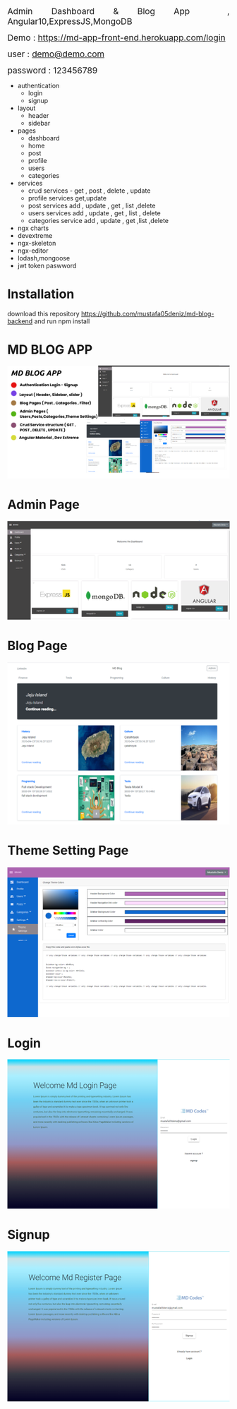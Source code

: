 <p style="text-align: justify;"><span style="font-size: 19px;">Admin Dashboard &amp; Blog App &nbsp;, Angular10,ExpressJS,MongoDB&nbsp;</span></p>
<p style="text-align: justify;"><span style="font-size: 19px;">Demo : <a href="https://md-app-front-end.herokuapp.com/login">https://md-app-front-end.herokuapp.com/login</a></span></p>
<p style="text-align: justify;"><span style="font-size: 19px;">user : <a href="mailto:demo@demo.com">demo@demo.com</a></span></p>
<p style="text-align: justify;"><span style="font-size: 19px;">password : 123456789</span></p>
<ul>
    <li style="text-align: justify;">authentication<ul>
            <li style="text-align: justify;">login&nbsp;</li>
            <li style="text-align: justify;">signup</li>
        </ul>
    </li>
    <li>layout &nbsp; &nbsp;<ul>
            <li>header</li>
            <li>sidebar</li>
        </ul>
    </li>
    <li>pages<ul>
            <li>dashboard</li>
            <li>home</li>
            <li>post</li>
            <li>profile</li>
            <li>users</li>
            <li>categories</li>
        </ul>
    </li>
    <li>services<ul>
            <li>crud services - get , post , delete , update</li>
            <li>profile services get,update</li>
            <li>post services add , update , get , list ,delete</li>
            <li>users services add , update , get , list , delete&nbsp;</li>
            <li>categories service add , update , get ,list ,delete</li>
        </ul>
    </li>
    <li>ngx charts</li>
    <li>devextreme&nbsp;</li>
    <li>ngx-skeleton</li>
    <li>ngx-editor</li>
    <li>lodash,mongoose</li>
    <li>jwt token paswword</li>
</ul>

# Installation 

download this repository https://github.com/mustafa05deniz/md-blog-backend and run npm install


# MD BLOG APP
<img src="https://github.com/mustafa05deniz/md-app-front-end/blob/master/mdblogapp%20.jpg">

# Admin Page
<img src="https://github.com/mustafa05deniz/md-app-front-end/blob/master/admin.PNG">

# Blog Page
<img src="https://github.com/mustafa05deniz/md-app-front-end/blob/master/blog.PNG">

# Theme Setting Page
<img src="https://github.com/mustafa05deniz/md-app-front-end/blob/master/theme%20settings.PNG">

# Login

<img src="https://github.com/mustafa05deniz/md-app-front-end/blob/master/login.PNG">

# Signup
  <img src="https://github.com/mustafa05deniz/md-app-front-end/blob/master/signup.PNG">
  

